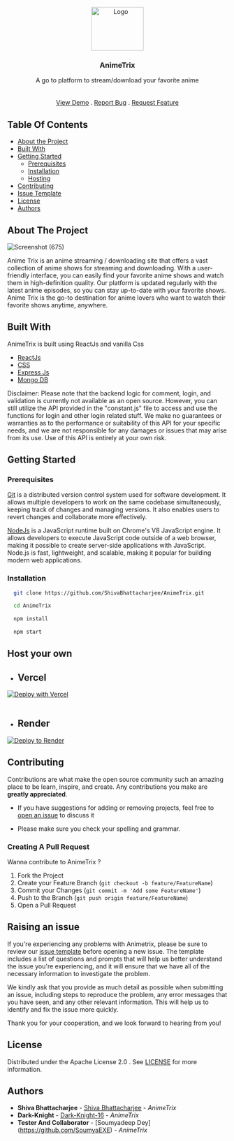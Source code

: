<p align="center">
  <a href="https://github.com/ShivaBhattacharjee/AnimeTrix">
    <img src="https://user-images.githubusercontent.com/95211406/224316874-4fa09fa0-eae0-4e28-9da8-ca30aaf6d463.gif" alt="Logo" width="120px" height="100px">
  </a>
<br/>
  <h3 align="center">AnimeTrix</h3>

  <p align="center">
    A go to platform to stream/download your favorite anime
    <br/>
    <br/>
    <br/>
    <a href="https://animetrix.vercel.app/">View Demo</a>
    .
    <a href="https://github.com/ShivaBhattacharjee/AnimeTrix/issues">Report Bug</a>
    .
    <a href="https://github.com/ShivaBhattacharjee/AnimeTrix/issues">Request Feature</a>
  </p>
</p>



## Table Of Contents

* [About the Project](#about-the-project)
* [Built With](#built-with)
* [Getting Started](#getting-started)
  * [Prerequisites](#prerequisites)
  * [Installation](#installation)
  * [Hosting](#host-your-own)
* [Contributing](#contributing)
* [Issue Template](#raising-an-issue)
* [License](#license)
* [Authors](#authors)

## About The Project

![Screenshot (675)](https://user-images.githubusercontent.com/95211406/234815538-17642467-574a-42ec-96d1-75c2a67bebd3.png)

Anime Trix is an anime streaming / downloading site that offers a vast collection of anime shows for streaming and downloading. With a user-friendly interface, you can easily find your favorite anime shows and watch them in high-definition quality. Our platform is updated regularly with the latest anime episodes, so you can stay up-to-date with your favorite shows. Anime Trix is the go-to destination for anime lovers who want to watch their favorite shows anytime, anywhere.

## Built With

AnimeTrix is built using ReactJs and vanilla Css

* [ReactJs](https://reactjs.org/docs/getting-started.html)
* [CSS](https://developer.mozilla.org/en-US/docs/Web/CSS)
* [Express Js](http://expressjs.com/)
* [Mongo DB](https://www.mongodb.com/)

Disclaimer: Please note that the backend logic for comment, login, and validation is currently not available as an open source. However, you can still utilize the API provided in the "constant.js" file to access and use the functions for login and other login related stuff. We make no guarantees or warranties as to the performance or suitability of this API for your specific needs, and we are not responsible for any damages or issues that may arise from its use. Use of this API is entirely at your own risk.

## Getting Started


### Prerequisites

<a href="https://git-scm.com/downloads" >Git</a> is a distributed version control system used for software development. It allows multiple developers to work on the same codebase simultaneously, keeping track of changes and managing versions. It also enables users to revert changes and collaborate more effectively.



<a href="https://nodejs.org/en/download/">NodeJs</a> is a JavaScript runtime built on Chrome's V8 JavaScript engine. It allows developers to execute JavaScript code outside of a web browser, making it possible to create server-side applications with JavaScript. Node.js is fast, lightweight, and scalable, making it popular for building modern web applications.

### Installation
```sh
  git clone https://github.com/ShivaBhattacharjee/AnimeTrix.git
  
  cd AnimeTrix
  
  npm install
  
  npm start
```

## Host your own 
* ## Vercel

[![Deploy with Vercel](https://vercel.com/button)](https://vercel.com/new/clone?repository-url=https%3A%2F%2Fgithub.com%2FShivaBhattacharjee%2FAnimeTrix)
<br/>
<br/>
* ## Render

[![Deploy to Render](https://render.com/images/deploy-to-render-button.svg)](https://render.com/deploy?repo=https://github.com/ShivaBhattacharjee/AnimeTrix)

## Contributing

Contributions are what make the open source community such an amazing place to be learn, inspire, and create. Any contributions you make are **greatly appreciated**.
* If you have suggestions for adding or removing projects, feel free to [open an issue](https://github.com/ShivaBhattacharjee/AnimeTrix/issues) to discuss it

* Please make sure you check your spelling and grammar.

### Creating A Pull Request

Wanna contribute to AnimeTrix ?

1. Fork the Project
2. Create your Feature Branch (`git checkout -b feature/FeatureName`)
3. Commit your Changes (`git commit -m 'Add some FeatureName'`)
4. Push to the Branch (`git push origin feature/FeatureName`)
5. Open a Pull Request


## Raising an issue

If you're experiencing any problems with Animetrix, please be sure to review our [issue template](https://github.com/ShivaBhattacharjee/AnimeTrix/tree/main/.github/ISSUE_TEMPLATE) before opening a new issue. The template includes a list of questions and prompts that will help us better understand the issue you're experiencing, and it will ensure that we have all of the necessary information to investigate the problem.

We kindly ask that you provide as much detail as possible when submitting an issue, including steps to reproduce the problem, any error messages that you have seen, and any other relevant information. This will help us to identify and fix the issue more quickly.

Thank you for your cooperation, and we look forward to hearing from you!


## License

Distributed under the Apache License 2.0 . See [LICENSE](https://github.com/ShivaBhattacharjee/AnimeTrix/blob/main/LICENSE) for more information.

## Authors

* **Shiva Bhattacharjee** - [Shiva Bhattacharjee](https://github.com/ShivaBhattacharjee) - *AnimeTrix*
* **Dark-Knight** - [Dark-Knight-16](https://github.com/Dark-Knight-16) - *AnimeTrix*
* **Tester And Collaborator** - [Soumyadeep Dey] (https://github.com/SoumyaEXE) - *AnimeTrix*

